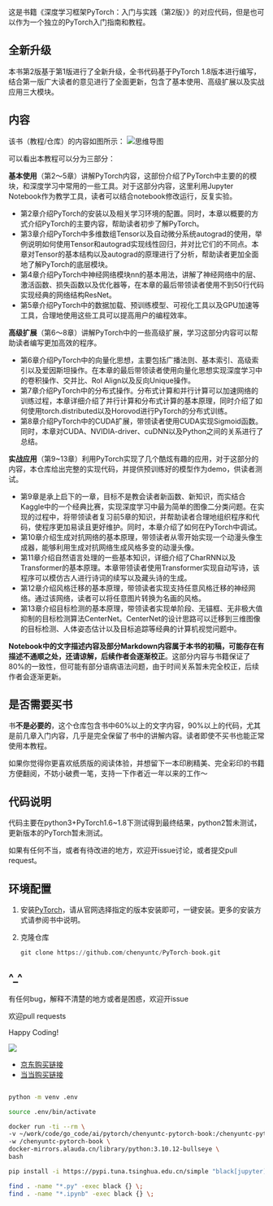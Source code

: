 这是书籍《深度学习框架PyTorch：入门与实践（第2版）》的对应代码，但是也可以作为一个独立的PyTorch入门指南和教程。

## 全新升级
本书第2版基于第1版进行了全新升级，全书代码基于PyTorch 1.8版本进行编写，结合第一版广大读者的意见进行了全面更新，包含了基本使用、高级扩展以及实战应用三大模块。

## 内容

该书（教程/仓库）的内容如图所示：
![思维导图](imgs/mindmap.jpeg)

可以看出本教程可以分为三部分：

**基本使用**（第2～5章）讲解PyTorch内容，这部份介绍了PyTorch中主要的的模块，和深度学习中常用的一些工具。对于这部分内容，这里利用Jupyter Notebook作为教学工具，读者可以结合notebook修改运行，反复实验。

- 第2章介绍PyTorch的安装以及相关学习环境的配置。同时，本章以概要的方式介绍PyTorch的主要内容，帮助读者初步了解PyTorch。
- 第3章介绍PyTorch中多维数组Tensor以及自动微分系统autograd的使用，举例说明如何使用Tensor和autograd实现线性回归，并对比它们的不同点。本章对Tensor的基本结构以及autograd的原理进行了分析，帮助读者更加全面地了解PyTorch的底层模块。
- 第4章介绍PyTorch中神经网络模块nn的基本用法，讲解了神经网络中的层、激活函数、损失函数以及优化器等，在本章的最后带领读者使用不到50行代码实现经典的网络结构ResNet。
- 第5章介绍PyTorch中的数据加载、预训练模型、可视化工具以及GPU加速等工具，合理地使用这些工具可以提高用户的编程效率。

**高级扩展**（第6～8章）讲解PyTorch中的一些高级扩展，学习这部分内容可以帮助读者编写更加高效的程序。

- 第6章介绍PyTorch中的向量化思想，主要包括广播法则、基本索引、高级索引以及爱因斯坦操作。在本章的最后带领读者使用向量化思想实现深度学习中的卷积操作、交并比、RoI Align以及反向Unique操作。
- 第7章介绍PyTorch中的分布式操作。分布式计算和并行计算可以加速网络的训练过程，本章详细介绍了并行计算和分布式计算的基本原理，同时介绍了如何使用torch.distributed以及Horovod进行PyTorch的分布式训练。
- 第8章介绍PyTorch中的CUDA扩展，带领读者使用CUDA实现Sigmoid函数。同时，本章对CUDA、NVIDIA-driver、cuDNN以及Python之间的关系进行了总结。

**实战应用**（第9~13章）利用PyTorch实现了几个酷炫有趣的应用，对于这部分的内容，本仓库给出完整的实现代码，并提供预训练好的模型作为demo，供读者测试。

- 第9章是承上启下的一章，目标不是教会读者新函数、新知识，而实结合Kaggle中的一个经典比赛，实现深度学习中最为简单的图像二分类问题。在实现的过程中，将带领读者复习前5章的知识，并帮助读者合理地组织程序和代码，使程序更加易读且更好维护。同时，本章介绍了如何在PyTorch中调试。
- 第10章介绍生成对抗网络的基本原理，带领读者从零开始实现一个动漫头像生成器，能够利用生成对抗网络生成风格多变的动漫头像。
- 第11章介绍自然语言处理的一些基本知识，详细介绍了CharRNN以及Transformer的基本原理。本章带领读者使用Transformer实现自动写诗，该程序可以模仿古人进行诗词的续写以及藏头诗的生成。
- 第12章介绍风格迁移的基本原理，带领读者实现支持任意风格迁移的神经网络。通过该网络，读者可以将任意图片转换为名画的风格。
- 第13章介绍目标检测的基本原理，带领读者实现单阶段、无锚框、无非极大值抑制的目标检测算法CenterNet。CenterNet的设计思路可以迁移到三维图像的目标检测、人体姿态估计以及目标追踪等经典的计算机视觉问题中。



 **Notebook中的文字描述内容及部分Markdown内容属于本书的初稿，可能存在有描述不通顺之处，还请谅解，后续作者会逐渐校正**。这部分内容与书籍保证了80%的一致性，但可能有部分语病语法问题，由于时间关系暂未完全校正，后续作者会逐渐更新。

## 是否需要买书

书**不是必要的**，这个仓库包含书中60%以上的文字内容，90%以上的代码，尤其是前几章入门内容，几乎是完全保留了书中的讲解内容。读者即使不买书也能正常使用本教程。

如果你觉得你更喜欢纸质版的阅读体验，并想留下一本印刷精美、完全彩印的书籍方便翻阅，不妨小破费一笔，支持一下作者近一年以来的工作～

## 代码说明

代码主要在python3+PyTorch1.6~1.8下测试得到最终结果，python2暂未测试，更新版本的PyTorch暂未测试。

如果有任何不当，或者有待改进的地方，欢迎开issue讨论，或者提交pull request。

## 环境配置

1. 安装[PyTorch](http://pytorch.org)，请从官网选择指定的版本安装即可，一键安装。更多的安装方式请参阅书中说明。

2. 克隆仓库

   ```python
   git clone https://github.com/chenyuntc/PyTorch-book.git
   ```

## ^_^

有任何bug，解释不清楚的地方或者是困惑，欢迎开issue

欢迎pull requests

Happy Coding!

![](imgs/book.jpeg)

- [京东购买链接](https://item.jd.com/13324115.html)
- [当当购买链接](http://product.dangdang.com/29429915.html)


```bash

python -m venv .env

source .env/bin/activate

docker run -ti --rm \
-v ~/work/code/go_code/ai/pytorch/chenyuntc-pytorch-book:/chenyuntc-pytorch-book \
-w /chenyuntc-pytorch-book \
docker-mirrors.alauda.cn/library/python:3.10.12-bullseye \
bash

pip install -i https://pypi.tuna.tsinghua.edu.cn/simple "black[jupyter]"

find . -name "*.py" -exec black {} \;
find . -name "*.ipynb" -exec black {} \;


```

